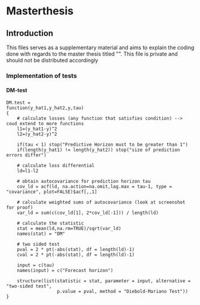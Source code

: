 # Masterthesis
## Introduction
This files serves as a supplementary material and aims to explain the coding done with regards to the master thesis titled "". This file is private and should not be distributed accordingly
### Implementation of tests
#### DM-test

```
DM.test =
function(y_hat1,y_hat2,y,tau)
{
    # calculate losses (any function that satisfies condition) --> coud extend to more functions
    l1=(y_hat1-y)^2
    l2=(y_hat2-y)^2

    if(tau < 1) stop("Predictive Horizon must to be greater than 1")     
    if(length(y_hat1) != length(y_hat2)) stop("size of prediction errors differ")
    
    # calculate loss differential
    ld=l1-l2
    
    # obtain autocovariance for prediction horizon tau
    cov_ld = acf(ld, na.action=na.omit,lag.max = tau-1, type = "covariance", plot=FALSE)$acf[,,1]
    
    # calculate weighted sums of autocovariance (look at screenshot for proof)
    var_ld = sum(c(cov_ld[1], 2*cov_ld[-1])) / length(ld)
    
    # calculate the statistic
    stat = mean(ld,na.rm=TRUE)/sqrt(var_ld)
    names(stat) = "DM"
    
    # two sided test 
    pval = 2 * pt(-abs(stat), df = length(ld)-1)
    cval = 2 * pt(-abs(stat), df = length(ld)-1)
    
    input = c(tau)
    names(input) = c("Forecast horizon")
    
    structure(list(statistic = stat, parameter = input, alternative = "two-sided test", 
                   p.value = pval, method = "Diebold-Mariano Test"))
} 
```


